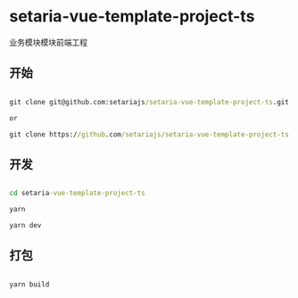 # setaria-vue-template-project-ts

业务模块模块前端工程

## 开始
```cmd

git clone git@github.com:setariajs/setaria-vue-template-project-ts.git

or 

git clone https://github.com/setariajs/setaria-vue-template-project-ts.git


```


## 开发

```cmd

cd setaria-vue-template-project-ts

yarn

yarn dev

```

## 打包

```cmd 

yarn build 

```
